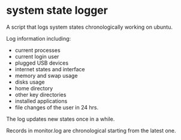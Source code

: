 # system state logger
A script that logs system states chronologically working on ubuntu.

Log information including:
* current processes
* current login user
* plugged USB devices
* internet states and interface
* memory and swap usage
* disks usage
* home directory
* other key directories
* installed applications
* file changes of the user in 24 hrs. 

The log updates new states once in a while.

Records in monitor.log are chronological starting from the latest one.
